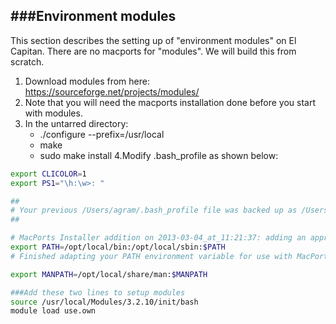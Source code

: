 ###Environment modules
----------------

This section describes the setting up of "environment modules" on El Capitan. 
There are no macports for "modules". 
We will build this from scratch.

1. Download modules from here: https://sourceforge.net/projects/modules/
2. Note that you will need the macports installation done before you start with modules.
3. In the untarred directory:
    - ./configure --prefix=/usr/local
    - make
    - sudo make install
4.Modify .bash_profile as shown below:
```bash
export CLICOLOR=1
export PS1="\h:\w>: "

##
# Your previous /Users/agram/.bash_profile file was backed up as /Users/agram/.bash_profile.macports-saved_2013-03-04_at_11:21:37
##

# MacPorts Installer addition on 2013-03-04_at_11:21:37: adding an appropriate PATH variable for use with MacPorts.
export PATH=/opt/local/bin:/opt/local/sbin:$PATH
# Finished adapting your PATH environment variable for use with MacPorts.

export MANPATH=/opt/local/share/man:$MANPATH

###Add these two lines to setup modules
source /usr/local/Modules/3.2.10/init/bash
module load use.own
```
